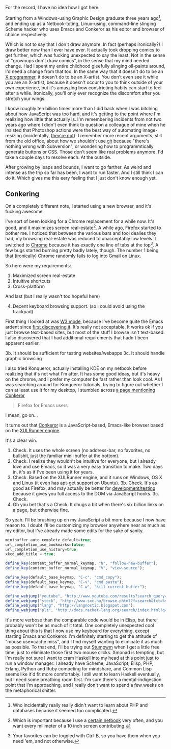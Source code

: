 For the record, I have no idea how I got here.

Starting from a Windows-using Graphic Design graduate three years ago[^who-incidentally], and ending up as a Netbook-toting, Linux-using, command-line slinging Scheme hacker who uses Emacs and Conkeror as his editor and browser of choice respectively.

[^who-incidentally]: Who incidentally really really didn't want to learn about PHP and databases because it seemed too complicated.

Which is not to say that I don't draw anymore. In fact (perhaps ironically?) I draw better now than I ever have ever. It actually took dropping comics to get further, which was fucking unexpected to say the least. Not in the sense of "grownups don't draw comics", in the sense that my mind needed change. Had I spent my entire childhood gleefully slinging oil-paints around, I'd need a change from that too. In the same way that it doesn't do to be an [X programmer](http://www.oreillynet.com/ruby/blog/2006/03/interviewing_ruby_programmers.html), it doesn't do to be an X-artist. You don't even see it while you are an X-artist, because it doesn't occur to you to think outside of your own experience, but it's amaszing how constricting habits can start to feel after a while. Ironically, you'll only ever recognize the discomfort after you stretch your wings.

I know roughly ten billion times more than I did back when I was bitching about how JavaScript was too hard, and it's getting to the point where I'm realizing how little that actually is. I'm remembering incidents from not two years ago where I didn't even think to question a colleague of mine when he insisted that Photoshop actions were the best way of automating image-resizing (incidentally, [they're not](http://www.imagemagick.org/script/index.php)). I remember more recent arguments, still from the old office, about how we shouldn't use [git](http://git-scm.com/) because "there's nothing wrong with Subversion", or wondering how to programmtically generate buttons or CSS. Those don't seem like real problems anymore. I'd take a couple days to resolve each. At the outside.

After growing by leaps and bounds, I want to go farther. As weird and intense as the trip so far has been, I want to run faster. And I still think I can do it. Which gives me this eery feeling that I just don't know enough yet.

## Conkering

On a completely different note, I started using a new browser, and it's fucking awesome.

I've sort of been looking for a Chrome replacement for a while now. It's good, and it maximizes screen real-estate[^important-because]. A while ago, Firefox started to bother me. I noticed that between the various bars and tool dealies they had, my browsing real-estate was reduced to unacceptably low levels. I switched to [Chrome](http://www.google.com/chrome) because it has exactly one line of tabs at the top[^your-faves]. A few bugs started burning pretty badly lately, though. The number 1 being that (ironically) Chrome randomly fails to log into Gmail on Linux.

[^important-because]: Which is important because I use a [certain netbook](http://www.laptopmag.com/review/laptops/ocz-neutrino.aspx) very often, and you want every milimeter of a 10 inch screen contributing.
[^your-faves]: Your favorites can be toggled with Ctrl-B, so you have them when you need 'em, and not otherwise.

So here were my requirements:

1. Maximized screen real-estate
2. Intuitive shortcuts
3. Cross-platform

And last (but I really wasn't too hopeful here)

4. Decent keyboard browsing support. (so I could avoid using the trackpad)

First thing I looked at was [W3 mode](http://www.gnu.org/software/w3/), because I've become quite the Emacs ardent since [first discovering it](http://defpackage.blogspot.com/2009/07/emacs.html). It's really not acceptable. It works ok if you just browse text-based sites, but most of the stuff I browse isn't text-based. I also discovered that I had additional requirements that hadn't been apparent earlier.

3b. It should be sufficient for testing websites/webapps
3c. It should handle graphic browsing

I also tried Konqueror, actually installing KDE on my netbook before realizing that it's not what I'm after. It has some good ideas, but it's heavy on the chrome, and I prefer my computer be fast rather than look cool. As I was searching around for Konqueror tutorials, trying to figure out whether I can at least use it for my desktop, I stumbled across [a page mentioning Conkeror](http://bc.tech.coop/blog/060603.html)

> Firefox for Emacs users

I mean, go on...

It turns out that [Conkeror](http://conkeror.org/) is a JavaScript-based, Emacs-like browser based on the [XULRunner engine](https://developer.mozilla.org/en/XULRunner).

It's a clear win.

1. Check. It uses the whole screen (no address-bar, no favorites, no bullshit, just the familiar mini-buffer at the bottom).
2. Check. I realize they wouldn't be intuitive for everyone, but I already love and use Emacs, so it was a very easy transition to make. Two days in, it's as if I've been using it for years.
3. Check. Based on the XULRunner engine, and it runs on Windows, OS X and Linux (it even has apt-get support on Ubuntu).
3b. Check. It's as good as Firefox, and may actually be better for [development/testing](http://conkeror.org/WebDevelopment) because it gives you full access to the DOM via JavaScript hooks.
3c. Check.
4. Oh you bet that's a Check. It chugs a bit when there's six billion links on a page, but otherwise fine.

So yeah. I'll be brushing up on my JavaScript a bit more because I now have reason to. I doubt I'll be customizing my browser anywhere near as much as my editor, but I've already made some edits for the sake of sanity.

```javascript
minibuffer_auto_complete_default=true;
url_completion_use_bookmarks=false;
url_completion_use_history=true;
xkcd_add_title = true;

define_key(content_buffer_normal_keymap, "N", "follow-new-buffer");
define_key(content_buffer_normal_keymap, "V", "view-source");

define_key(default_base_keymap, "C-c", "cmd_copy");
define_key(default_base_keymap, "C-v", "cmd_paste");
define_key(default_base_keymap, "C-w", "kill-current-buffer");

define_webjump("youtube", "http://www.youtube.com/results?search_query=%s&aq=f");
define_webjump("stock", "http://www.sxc.hu/browse.phtml?f=search&txt=%s&w=1&x=0&y=0");
define_webjump("lang", "http://langnostic.blogspot.com");
define_webjump("plt", "http://docs.racket-lang.org/search/index.html?q=%s");
```

It's more verbose than the comparable code would be in Elisp, but there probably won't be as much of it total. One completely unexpected cool thing about this is that I now use my keyboard for everything, except starting Emacs and Conkeror. I'm definitely starting to get the attitude of "mouse use=cache miss", and I find myself wanting to eliminate it as much as possible. To that end, I'll be trying out [Stumpwm](http://www.nongnu.org/stumpwm/) when I get a little free time, just to eliminate those first two mouse clicks. Xmonad is tempting, but I'm really not sure I want to cram Haskell into my head at this point just to run a window manager. I already have Scheme, JavaScript, Elisp, PHP, Erlang, Python and Ruby competing for mindshare, and Common Lisp seems like it'd fit more comfortably. I still want to learn Haskell eventually, but I need some breathing room first. I'm sure there's a mental-indigestion point that I'm approaching, and I really don't want to spend a few weeks on the metaphorical shitter.
